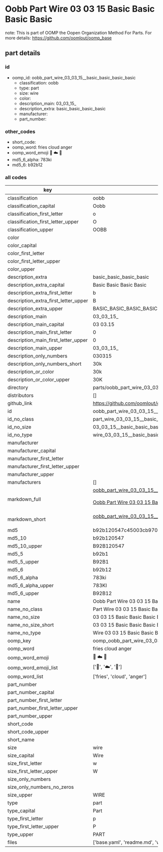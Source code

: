 # Oobb Part Wire 03 03 15  Basic Basic Basic Basic  

note: This is part of OOMP the Oopen Organization Method For Parts. For more details: https://github.com/oomlout/oomp_base

##  part details





### id
* oomp_id: oobb_part_wire_03_03_15__basic_basic_basic_basic
  * classification: oobb
  * type: part
  * size: wire
  * color: 
  * description_main: 03_03_15_
  * description_extra: basic_basic_basic_basic
  * manufacturer: 
  * part_number: 

### other_codes
* short_code: 
* oomp_word: fries cloud anger
* oomp_word_emoji :fries: :cloud: :anger:
* md5_6_alpha: 783ki
* md5_6: b92b12

### all codes 
| key | value |  
| --- | --- |  
| classification | oobb |  
| classification_capital | Oobb |  
| classification_first_letter | o |  
| classification_first_letter_upper | O |  
| classification_upper | OOBB |  
| color |  |  
| color_capital |  |  
| color_first_letter |  |  
| color_first_letter_upper |  |  
| color_upper |  |  
| description_extra | basic_basic_basic_basic |  
| description_extra_capital | Basic Basic Basic Basic |  
| description_extra_first_letter | b |  
| description_extra_first_letter_upper | B |  
| description_extra_upper | BASIC_BASIC_BASIC_BASIC |  
| description_main | 03_03_15_ |  
| description_main_capital | 03 03.15  |  
| description_main_first_letter | 0 |  
| description_main_first_letter_upper | 0 |  
| description_main_upper | 03_03_15_ |  
| description_only_numbers | 030315 |  
| description_only_numbers_short | 30k |  
| description_or_color | 30k |  
| description_or_color_upper | 30K |  
| directory | parts/oobb_part_wire_03_03_15__basic_basic_basic_basic |  
| distributors | [] |  
| github_link | https://github.com/oomlout/oomlout_oomp_part_src/tree/main/parts/oobb_part_wire_03_03_15__basic_basic_basic_basic/working |  
| id | oobb_part_wire_03_03_15__basic_basic_basic_basic |  
| id_no_class | part_wire_03_03_15__basic_basic_basic_basic |  
| id_no_size | 03_03_15__basic_basic_basic_basic |  
| id_no_type | wire_03_03_15__basic_basic_basic_basic |  
| manufacturer |  |  
| manufacturer_capital |  |  
| manufacturer_first_letter |  |  
| manufacturer_first_letter_upper |  |  
| manufacturer_upper |  |  
| manufacturers | [] |  
| markdown_full | [oobb_part_wire_03_03_15__basic_basic_basic_basic](https://github.com/oomlout/oomlout_oomp_part_src/tree/main/parts/oobb_part_wire_03_03_15__basic_basic_basic_basic/working)<br>[](https://github.com/oomlout/oomlout_oomp_part_src/tree/main/parts/oobb_part_wire_03_03_15__basic_basic_basic_basic/working)<br>[Oobb Part Wire 03 03 15  Basic Basic Basic Basic](https://github.com/oomlout/oomlout_oomp_part_src/tree/main/parts/oobb_part_wire_03_03_15__basic_basic_basic_basic/working)<br><br> |  
| markdown_short | [oobb_part_wire_03_03_15__basic_basic_basic_basic](https://github.com/oomlout/oomlout_oomp_part_src/tree/main/parts/oobb_part_wire_03_03_15__basic_basic_basic_basic/working)<br><br> |  
| md5 | b92b120547c45003cb970741faca0b92 |  
| md5_10 | b92b120547 |  
| md5_10_upper | B92B120547 |  
| md5_5 | b92b1 |  
| md5_5_upper | B92B1 |  
| md5_6 | b92b12 |  
| md5_6_alpha | 783ki |  
| md5_6_alpha_upper | 783KI |  
| md5_6_upper | B92B12 |  
| name | Oobb Part Wire 03 03 15  Basic Basic Basic Basic |  
| name_no_class | Part Wire 03 03 15  Basic Basic Basic Basic |  
| name_no_size | 03 03 15  Basic Basic Basic Basic |  
| name_no_size_short | 03 03 15  Basic Basic Basic Basic |  
| name_no_type | Wire 03 03 15  Basic Basic Basic Basic |  
| oomp_key | oomp_oobb_part_wire_03_03_15__basic_basic_basic_basic |  
| oomp_word | fries cloud anger |  
| oomp_word_emoji | :fries: :cloud: :anger: |  
| oomp_word_emoji_list | [':fries:', ':cloud:', ':anger:'] |  
| oomp_word_list | ['fries', 'cloud', 'anger'] |  
| part_number |  |  
| part_number_capital |  |  
| part_number_first_letter |  |  
| part_number_first_letter_upper |  |  
| part_number_upper |  |  
| short_code |  |  
| short_code_upper |  |  
| short_name |  |  
| size | wire |  
| size_capital | Wire |  
| size_first_letter | w |  
| size_first_letter_upper | W |  
| size_only_numbers |  |  
| size_only_numbers_no_zeros |  |  
| size_upper | WIRE |  
| type | part |  
| type_capital | Part |  
| type_first_letter | p |  
| type_first_letter_upper | P |  
| type_upper | PART |  
| files | ['base.yaml', 'readme.md', 'working.json', 'working.yaml'] |  
